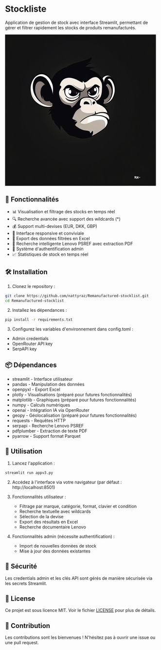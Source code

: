 # Stockliste

Application de gestion de stock avec interface Streamlit, permettant de gérer et filtrer rapidement les stocks de produits remanufacturés.

![Logo](static/rf.logo.png)

## 🚀 Fonctionnalités

- 📊 Visualisation et filtrage des stocks en temps réel
- 🔍 Recherche avancée avec support des wildcards (*)
- 💰 Support multi-devises (EUR, DKK, GBP)
- 📱 Interface responsive et conviviale
- 📑 Export des données filtrées en Excel
- 🔎 Recherche intelligente Lenovo PSREF avec extraction PDF
- 👤 Système d'authentification admin
- 📈 Statistiques de stock en temps réel

## 🛠️ Installation

1. Clonez le repository :
```bash
git clone https://github.com/nattyraz/Remanufactured-stocklist.git
cd Remanufactured-stocklist
```

2. Installez les dépendances :
```bash
pip install -r requirements.txt
```

3. Configurez les variables d'environnement dans config.toml :
- Admin credentials
- OpenRouter API key
- SerpAPI key

## 📦 Dépendances

- streamlit - Interface utilisateur
- pandas - Manipulation des données
- openpyxl - Export Excel
- plotly - Visualisations (préparé pour futures fonctionnalités)
- matplotlib - Graphiques (préparé pour futures fonctionnalités)
- numpy - Calculs numériques
- openai - Intégration IA via OpenRouter
- geopy - Géolocalisation (préparé pour futures fonctionnalités)
- requests - Requêtes HTTP
- serpapi - Recherche Lenovo PSREF
- pdfplumber - Extraction de texte PDF
- pyarrow - Support format Parquet

## 🚦 Utilisation

1. Lancez l'application :
```bash
streamlit run appv3.py
```

2. Accédez à l'interface via votre navigateur (par défaut : http://localhost:8501)

3. Fonctionnalités utilisateur :
   - Filtrage par marque, catégorie, format, clavier et condition
   - Recherche textuelle avec wildcards
   - Sélection de la devise
   - Export des résultats en Excel
   - Recherche documentaire Lenovo

4. Fonctionnalités admin (nécessite authentification) :
   - Import de nouvelles données de stock
   - Mise à jour des données existantes

## 🔐 Sécurité

Les credentials admin et les clés API sont gérés de manière sécurisée via les secrets Streamlit.

## 📄 License

Ce projet est sous licence MIT. Voir le fichier [LICENSE](LICENSE) pour plus de détails.

## 🤝 Contribution

Les contributions sont les bienvenues ! N'hésitez pas à ouvrir une issue ou une pull request.